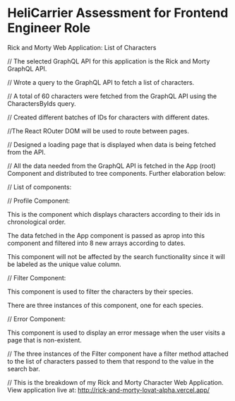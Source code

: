 # HeliCarrier Assessment for Frontend Engineer Role

Rick and Morty Web Application: List of Characters

// The selected GraphQL API for this application is the Rick and Morty GraphQL API.

// Wrote a query to the GraphQL API to fetch a list of characters.

// A total of 60 characters were fetched from the GraphQL API using the CharactersByIds query.

// Created different batches of IDs for characters with different dates.

//The React ROuter DOM will be used to route between pages.

// Designed a loading page that is displayed when data is being fetched from the API.

// All the data needed from the GraphQL API is fetched in the App (root) Component
   and distributed to tree components. Further elaboration below:

// List of components:

// Profile Component:

   This is the component which displays characters according to their ids in chronological order.
    
   The data fetched in the App component is passed as aprop into this component and filtered into 8 new arrays according to dates.
    
   This component will not be affected by the search functionality since it will be labeled as the unique value column.

// Filter Component:

   This component is used to filter the characters by their species.

   There are three instances of this component, one for each species.

// Error Component:

   This component is used to display an error message when the user visits a page that is non-existent.



// The three instances of the Filter component have a 
   filter method attached to the list of characters passed to them that respond to the value in the search bar.


// This is the breakdown of my Rick and Morty Character Web
   Application. View application live at: 
   <http://rick-and-morty-lovat-alpha.vercel.app/>